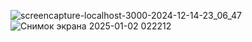 ![screencapture-localhost-3000-2024-12-14-23_06_47](https://github.com/user-attachments/assets/ce7fbfe2-fad1-4b62-b770-8345527a99bc)
![Снимок экрана 2025-01-02 022212](https://github.com/user-attachments/assets/fa5b093d-6710-42be-843f-1e8993f9bcee)
